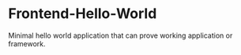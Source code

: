 # Frontend-Hello-World
Minimal hello world application that can prove working application or framework.

